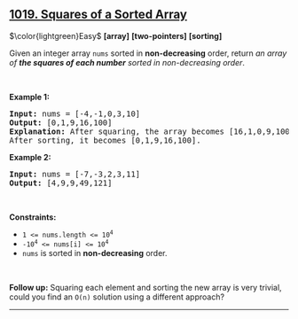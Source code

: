 ## [1019. Squares of a Sorted Array](https://leetcode.com/problems/squares-of-a-sorted-array)

$\color{lightgreen}Easy$ **[array]** **[two-pointers]** **[sorting]**

<p>Given an integer array <code>nums</code> sorted in <strong>non-decreasing</strong> order, return <em>an array of <strong>the squares of each number</strong> sorted in non-decreasing order</em>.</p>

<p>&nbsp;</p>
<p><strong class="example">Example 1:</strong></p>

<pre>
<strong>Input:</strong> nums = [-4,-1,0,3,10]
<strong>Output:</strong> [0,1,9,16,100]
<strong>Explanation:</strong> After squaring, the array becomes [16,1,0,9,100].
After sorting, it becomes [0,1,9,16,100].
</pre>

<p><strong class="example">Example 2:</strong></p>

<pre>
<strong>Input:</strong> nums = [-7,-3,2,3,11]
<strong>Output:</strong> [4,9,9,49,121]
</pre>

<p>&nbsp;</p>
<p><strong>Constraints:</strong></p>

<ul>
	<li><code><span>1 &lt;= nums.length &lt;= </span>10<sup>4</sup></code></li>
	<li><code>-10<sup>4</sup> &lt;= nums[i] &lt;= 10<sup>4</sup></code></li>
	<li><code>nums</code> is sorted in <strong>non-decreasing</strong> order.</li>
</ul>

<p>&nbsp;</p>
<strong>Follow up:</strong> Squaring each element and sorting the new array is very trivial, could you find an <code>O(n)</code> solution using a different approach?

-------

